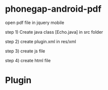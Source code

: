 phonegap-android-pdf
====================

open pdf file in jquery mobile

step 1) Create java class [Echo.java] in src folder


step 2) create plugin.xml in res/xml 


step 3) create  js file 


step 4) create html file



Plugin
====================

 <plugin name="Echo" value="com.George.iexpense.activity.Echo"/>

